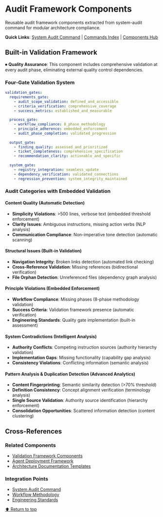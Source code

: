 # Audit Framework Components

Reusable audit framework components extracted from system-audit command for modular architecture compliance.

**Quick Links**: [System Audit Command](../../commands/analysis/system-audit.md) | [Commands Index](../../commands/index.md) | [Components Hub](./README.md)

## Built-in Validation Framework

⏺ **Quality Assurance**: This component includes comprehensive validation at every audit phase, eliminating external quality control dependencies.

### Four-Gate Validation System
```yaml
validation_gates:
  requirements_gate:
    - audit_scope_validation: defined_and_accessible
    - criteria_verification: comprehensive_coverage
    - success_metrics: established_and_measurable
    
  process_gate:
    - workflow_compliance: 8_phase_methodology
    - principle_adherence: embedded_enforcement
    - audit_phase_completion: validated_progression
    
  output_gate:
    - finding_quality: assessed_and_prioritized
    - ticket_completeness: comprehensive_specification
    - recommendation_clarity: actionable_and_specific
    
  system_gate:
    - registry_integration: seamless_update
    - dependency_verification: validated_connections
    - regression_prevention: system_integrity_maintained
```

### Audit Categories with Embedded Validation

#### Content Quality (Automatic Detection)
- **Simplicity Violations**: >500 lines, verbose text (embedded threshold enforcement)
- **Clarity Issues**: Ambiguous instructions, missing action verbs (NLP analysis)
- **Communication Compliance**: Non-imperative tone detection (automatic scanning)

#### Structural Issues (Built-in Validation)
- **Navigation Integrity**: Broken links detection (automated link checking)
- **Cross-Reference Validation**: Missing references (bidirectional verification)
- **File Orphan Detection**: Unreferenced files (dependency graph analysis)

#### Principle Violations (Embedded Enforcement)
- **Workflow Compliance**: Missing phases (8-phase methodology validation)
- **Success Criteria**: Validation framework presence (automatic verification)
- **Engineering Standards**: Quality gate implementation (built-in assessment)

#### System Contradictions (Intelligent Analysis)
- **Authority Conflicts**: Competing instruction sources (authority hierarchy validation)
- **Implementation Gaps**: Missing functionality (capability gap analysis)
- **Consistency Violations**: Conflicting information (semantic analysis)

#### Pattern Analysis & Duplication Detection (Advanced Analytics)
- **Content Fingerprinting**: Semantic similarity detection (>70% threshold)
- **Definition Consistency**: Concept alignment verification (terminology analysis)
- **Single Source Validation**: Authority source identification (hierarchy enforcement)
- **Consolidation Opportunities**: Scattered information detection (content clustering)

## Cross-References

### Related Components
- [Validation Framework Components](./validation-framework-components.md)
- [Agent Deployment Framework](./agent-deployment-framework.md)
- [Architecture Documentation Templates](./architecture-documentation-templates.md)

### Integration Points
- [System Audit Command](../../commands/analysis/system-audit.md)
- [Workflow Methodology](../principles/workflow.md)
- [Engineering Standards](../principles/engineering.md)

[⬆ Return to top](#audit-framework-components)